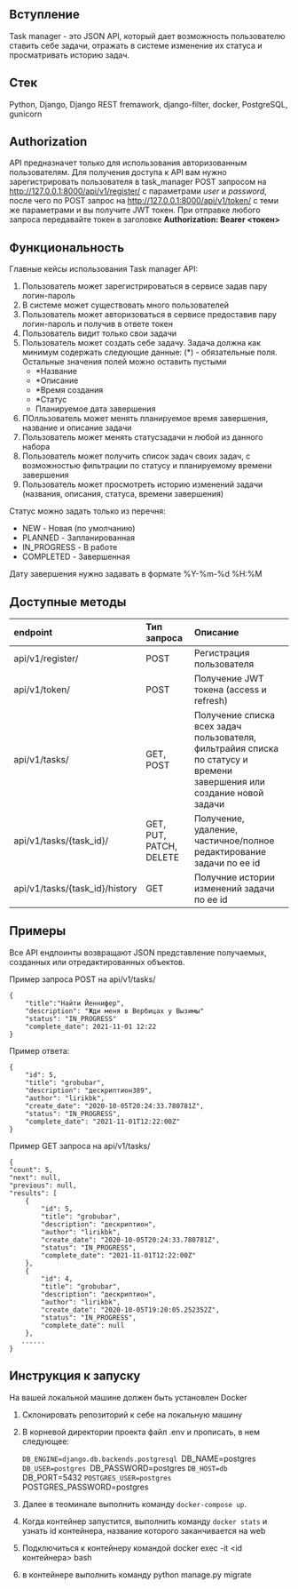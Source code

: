 ## Вступление
Task manager - это JSON API, который дает возможность пользователю ставить себе задачи, отражать в системе изменение их статуса и просматривать историю задач.

## Стек
Python, Django, Django REST fremawork, django-filter, docker, PostgreSQL, gunicorn

## Authorization
API предназначет только для использования авторизованным пользователям.
Для получения доступа к API вам нужно зарегистрировать пользователя в task_manager POST запросом на http://127.0.0.1:8000/api/v1/register/ с параметрами *user* и *password*, после чего по POST запрос на http://127.0.0.1:8000/api/v1/token/ с теми же параметрами и вы получите JWT токен. 
При отправке любого запроса передавайте токен в заголовке **Authorization: Bearer <токен>**

## Функциональность
Главные кейсы использования Task manager API:
1. Пользователь может зарегистрироваться в сервисе задав пару логин-пароль
2. В системе может существовать много пользователей
3. Пользователь может авторизоваться в сервисе предоставив пару логин-пароль и получив в ответе токен
4. Пользователь видит только свои задачи
5. Пользователь может создать себе задачу. Задача должна как минимум содержать следующие данные:
    (*) - обязательные поля. Остальные значения полей можно оставить пустыми
    - *Название
    - *Описание
    - *Время создания
    - *Статус
    - Планируемое дата завершения
6. ПОлльзователь может менять планируемое время завершения, название и описание задачи
7. Пользователь может менять статусзадачи н любой из данного набора
8. Пользователь может получить список задач своих задач, с возможностью фильтрации по статусу и планируемому времени завершения
9. Пользователь может просмотреть историю изменений задачи (названия, описания, статуса, времени завершения)

Статус можно задать только из перечня:
* NEW - Новая (по умолчанию)
* PLANNED - Запланированная 
* IN_PROGRESS - В работе
* COMPLETED - Завершенная

Дату завершения нужно задавать в формате %Y-%m-%d %H:%M

## Доступные методы
| endpoint | Тип запроса | Описание |
| :--- | :--- | :--- | 
| api/v1/register/ | POST | Регистрация пользователя|
| api/v1/token/ | POST | Получение JWT токена (access и refresh)|
| api/v1/tasks/ | GET, POST  | Получение списка всех задач пользователя, фильтрайия списка по статусу и времени завершения или создание новой задачи|
| api/v1/tasks/{task_id}/ | GET, PUT, PATCH, DELETE  | Получение, удаление, частичное/пoлное редактирование задачи по ее id|
| api/v1/tasks/{task_id}/history | GET | Получние истории изменений задачи по ее id|

## Примеры
Все API ендпоинты возвращают JSON представление получаемых, созданных или отредактированных объектов.

Пример запроса POST на api/v1/tasks/

    {
        "title":"Найти Йеннифер",
        "description": "Жди меня в Вербицах у Вызимы"
        "status": "IN_PROGRESS"
        "complete_date": 2021-11-01 12:22
    }

Пример ответа: 

    {
        "id": 5,
        "title": "grobubar",
        "description": "дескриптион389",
        "author": "lirikbk",
        "create_date": "2020-10-05T20:24:33.780781Z",
        "status": "IN_PROGRESS",
        "complete_date": "2021-11-01T12:22:00Z"
    }

Пример GET запроса на api/v1/tasks/

    {
    "count": 5,
    "next": null,
    "previous": null,
    "results": [
        {
            "id": 5,
            "title": "grobubar",
            "description": "дескриптион",
            "author": "lirikbk",
            "create_date": "2020-10-05T20:24:33.780781Z",
            "status": "IN_PROGRESS",
            "complete_date": "2021-11-01T12:22:00Z"
        },
        {
            "id": 4,
            "title": "grobubar",
            "description": "дескриптион",
            "author": "lirikbk",
            "create_date": "2020-10-05T19:20:05.252352Z",
            "status": "IN_PROGRESS",
            "complete_date": null
        },
       ......
    }

## Инструкция к запуску
На вашей локальной машине должен быть установлен Docker
1. Склонировать репозиторий к себе на локальную машину
2. В корневой директории проекта файл .env и прописать, в нем следующее:

    `DB_ENGINE=django.db.backends.postgresql
    `DB_NAME=postgres
    `DB_USER=postgres
    `DB_PASSWORD=postgres 
    `DB_HOST=db
    `DB_PORT=5432
    `POSTGRES_USER=postgres
    `POSTGRES_PASSWORD=postgres
    
3. Далее в теоминале выполнить команду `docker-compose up`.
4. Когда контейнер запустится, выполнить команду `docker stats` и узнать id контейнера, название которого заканчивается на web
5. Подключиться к контейнеру командой docker exec -it <id контейнера> bash
6. в контейнере выполнить команду python manage.py migrate

